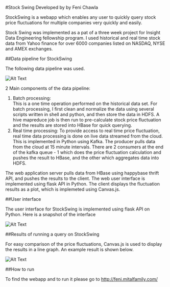 #Stock Swing
Developed by by Feni Chawla

StockSwing is a webapp which enables any user to quickly query stock price fluctuations for multiple companies very quickly and easily. 

Stock Swing was implemented as a pat of a three week project for Insight Data Engineering fellowship program. I used historical and real time stock data from Yahoo finance for over 6000 companies listed on NASDAQ, NYSE and AMEX exchanges.  


##Data pipeline for StockSwing

The following data pipeline was used.



![Alt Text](https://github.com/fenichawla/InsightDataProject_StockSwing/blob/master/images/datapipeline.png "Data Pipeline for StockSwing")



  
  2 Main components of the data pipeline:
  1. Batch processing: <br>
  This is a one time operation performed on the historical data set. For batch processing, I first clean and normalize the data using several scripts written in shell and python, and then store the data in HDFS. A hive mapreduce job is then run to pre-calculate stock price fluctuation and the results are stored into HBase for quick querying.<br>
  2. Real time processing:
  To provide access to real time price fluctuation, real time data processing is done on live data streamed from the cloud. This is implemented in Python using Kafka. The producer pulls data from the cloud at 15 minute intervals. There are 2 consumers at the end of the kafka queue - 1 which does the price fluctuation calculation and pushes the result to HBase, and the other which aggregates data into HDFS. 


The web application server pulls data from HBase using happybase thrift API, and pushes the results to the client. The web user interface is implemented using flask API in Python. The client displays the fluctuation results as a plot, which is implemeted using Canvas.js.


##User interface

The user interface for StockSwing is implemented using flask API on Python. Here is a snapshot of the interface


![Alt Text](https://github.com/fenichawla/InsightDataProject_StockSwing/blob/master/images/WebUI.png)



##Results of running a query on StockSwing

For easy comparison of the price fluctuations, Canvas.js is used to display the results in a line graph. An example result is shown below.


![Alt Text](https://github.com/fenichawla/InsightDataProject_StockSwing/blob/master/images/QueryResult.png)


##How to run

To find the webapp and to run it please go to http://feni.mitalfamily.com/
